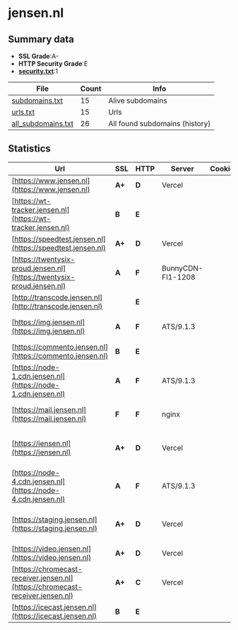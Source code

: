 

# jensen.nl
## Summary data


 - **SSL Grade**:A-
 - **HTTP Security Grade**:E
 - **[security.txt](https://www.digitaleoverheid.nl/nieuws/standaard-security-txt-nu-verplicht-voor-overheid/)**:1


| File       | Count | Info |
|------------|-------|------|
|[subdomains.txt](/data/jensen.nl/subdomains.txt)|15|Alive subdomains|
|[urls.txt](/data/jensen.nl/urls.txt)|15|Urls|
|[all_subdomains.txt](/data/jensen.nl/all_subdomains.txt)|26|All found subdomains (history)|


## Statistics


| Url | SSL | HTTP | Server | Cookie | HSTS | CORS | CTO | CSP | XFO | XXP | RP |FP| Tech |Title |
|--------|-------|-------|------|------|------|------|------|------|------|------|------|------|------|------|
|[https://www.jensen.nl](https://www.jensen.nl)| **A+**| **D**|Vercel| |:white_check_mark: | :warning:| | | | | :white_check_mark: | |HSTS Vercel||
|[https://wt-tracker.jensen.nl](https://wt-tracker.jensen.nl)| **B**| **E**|| | | | | | | | :white_check_mark: | |||
|[https://speedtest.jensen.nl](https://speedtest.jensen.nl)| **A+**| **D**|Vercel| |:white_check_mark: | :warning:| | | | | :white_check_mark: | |HSTS Vercel|Jensen Speedtest|
|[https://twentysix-proud.jensen.nl](https://twentysix-proud.jensen.nl)| **A**| **F**|BunnyCDN-FI1-1208| | | | | | | | :white_check_mark: | |Bunny||
|[http://transcode.jensen.nl](http://transcode.jensen.nl)| | **E**|| | | | | | | | :white_check_mark: | |||
|[https://img.jensen.nl](https://img.jensen.nl)| **A**| **F**|ATS/9.1.3| | | | | | | | :white_check_mark: | |Apache Traffic Server:9.1.3||
|[https://commento.jensen.nl](https://commento.jensen.nl)| **B**| **E**|| | | | | | | | :white_check_mark: | |||
|[https://node-1.cdn.jensen.nl](https://node-1.cdn.jensen.nl)| **A**| **F**|ATS/9.1.3| | | :warning:| | | | | :white_check_mark: | |Apache Traffic Server:9.1.3|Error|
|[https://mail.jensen.nl](https://mail.jensen.nl)| **F**| **F**|nginx| | | | | | | | :white_check_mark: | |Nginx|Web Server's Def...|
|[https://jensen.nl](https://jensen.nl)| **A+**| **D**|Vercel| |:white_check_mark: | :warning:| | | | | :white_check_mark: | |Gatsby:5.11.0 HSTS React Vercel Webpack|Jensen - Het ech...|
|[https://node-4.cdn.jensen.nl](https://node-4.cdn.jensen.nl)| **A**| **F**|ATS/9.1.3| | | :warning:| | | | | :white_check_mark: | |Apache Traffic Server:9.1.3|Error|
|[https://staging.jensen.nl](https://staging.jensen.nl)| **A+**| **D**|Vercel| |:white_check_mark: | :warning:| | | | | :white_check_mark: | |Gatsby:5.11.0 HSTS React Vercel Webpack|Jensen - Het ech...|
|[https://video.jensen.nl](https://video.jensen.nl)| **A+**| **D**|Vercel| |:white_check_mark: | :warning:| | | | | :white_check_mark: | |HSTS Vercel|Inno Video|
|[https://chromecast-receiver.jensen.nl](https://chromecast-receiver.jensen.nl)| **A+**| **C**|Vercel| |:white_check_mark: | | | | | | :white_check_mark: | |HSTS Vercel||
|[https://icecast.jensen.nl](https://icecast.jensen.nl)| **B**| **E**|| | | | | | | | :white_check_mark: | |||

